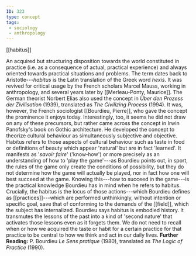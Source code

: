 ```yaml
---
ID: 323
type: concept
tags: 
 - sociology
 - anthropology
---
```


[[habitus]]

 An acquired but
structuring disposition towards the world constituted in practice (i.e.
as a consequence of actual, practical experience) and always oriented
towards practical situations and problems. The term dates back to
Aristotle---*habitus* is the Latin translation of the Greek word
*hexis*. It was revived for critical usage by the French scholars Marcel
Mauss, working in anthropology, and several years later by [[Merleau-Ponty, Maurice]]. The German
theorist Norbert Elias also used the concept in *Über den Prozess der
Zivilisation* (1939), translated as *The Civilizing Process* (1994). It
was, however, the French sociologist [[Bourdieu, Pierre]], who gave the
concept the prominence it enjoys today. Interestingly, too, it seems he
did not draw on any of these precursors, but rather came across the
concept in Irwin Panofsky's book on Gothic architecture. He developed
the concept to theorize cultural behaviour as simultaneously subjective
and objective. Habitus refers to those aspects of cultural behaviour
such as taste in food or definitions of beauty which appear 'natural'
but are in fact 'learned'. It manifests as '*savoir faire*' ('know‐how')
or more precisely as an understanding of how to 'play the game'---as
Bourdieu points out, in sport, the rules of the game only create the
conditions of possibility, but they do not determine how the game will
actually be played, nor in fact how one will best succeed at the game.
Knowing this---how to succeed in the game---is the practical knowledge
Bourdieu has in mind when he refers to habitus. Crucially, the habitus
is the locus of those actions---which Bourdieu defines as
[[practices]]---which are
performed unthinkingly, without intention or specific goal, save that of
conforming to the demands of the
[[field]], which the subject
has internalized. Bourdieu says habitus is embodied history. It
transmutes the lessons of the past into a kind of 'second nature' that
activates those lessons even as it forgets them. We do not need to
recall when or how we acquired the taste or habit for a certain practice
for that practice to be central to how we think and act in our daily
lives.
**Further Reading:** P. Bourdieu *Le Sens pratique* (1980), translated
as *The Logic of Practice* (1990).
